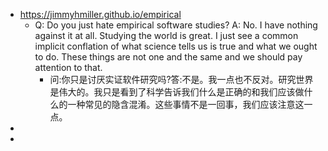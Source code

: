 - https://jimmyhmiller.github.io/empirical
	- Q: Do you just hate empirical software studies? A: No. I have nothing against it at all. Studying the world is great. I just see a common implicit conflation of what science tells us is true and what we ought to do. These things are not one and the same and we should pay attention to that.
		- 问:你只是讨厌实证软件研究吗?答:不是。我一点也不反对。研究世界是伟大的。我只是看到了科学告诉我们什么是正确的和我们应该做什么的一种常见的隐含混淆。这些事情不是一回事，我们应该注意这一点。
-
-
